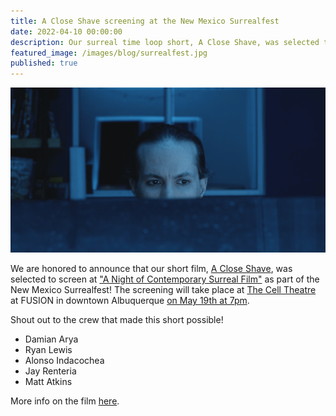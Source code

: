 ```yaml
---
title: A Close Shave screening at the New Mexico Surrealfest
date: 2022-04-10 00:00:00
description: Our surreal time loop short, A Close Shave, was selected to screen at the New Mexico Surrealfest's "A Night of Contemporary Surreal Film"
featured_image: /images/blog/surrealfest.jpg
published: true
---
```

![](/images/close_shave/still_1.png)

We are honored to announce that our short film, [A Close Shave](/project/a-close-shave), was selected to screen at ["A Night of Contemporary Surreal Film"](https://www.nmaic.org/_files/ugd/026724_5e37cb80c37443068d49c24a3de30eea.pdf) as part of the New Mexico Surrealfest! The screening will take place at [The Cell Theatre](https://www.fusionnm.org/campus) at FUSION in downtown Albuquerque [on May 19th at 7pm](https://calendar.abq.news/venues/138574/2487405).

Shout out to the crew that made this short possible!

* Damian Arya
* Ryan Lewis
* Alonso Indacochea
* Jay Renteria
* Matt Atkins

More info on the film [here](/project/a-close-shave).